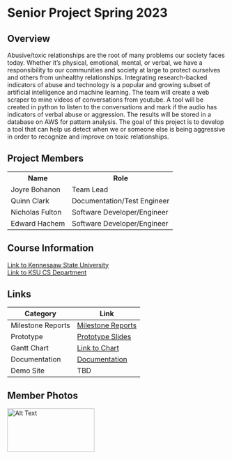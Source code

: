 # Senior Project Spring 2023
## Overview
<body>
  Abusive/toxic relationships are the root of many problems our society faces today. Whether it’s physical, emotional, mental, or verbal, we have a responsibility to our communities and society at large to protect ourselves and others from unhealthy relationships. Integrating research-backed indicators of abuse and technology is a popular and growing subset of artificial intelligence and machine learning. The team will create a web scraper to mine videos of conversations from youtube. A tool will be created in python to listen to the conversations and mark if the audio has indicators of verbal abuse or aggression. The results will be stored in a database on AWS for pattern analysis.
The goal of this project is to develop a tool that can help us detect when we or someone else is being aggressive in order to recognize and improve on toxic relationships.
</body>

## Project Members

<table>
  <tr>
    <th>Name</th>
    <th>Role</th>
  </tr>
  <tr>
    <td>Joyre Bohanon</td>
    <td>Team Lead</td>
  </tr>
  <tr>
    <td>Quinn Clark</td>
    <td>Documentation/Test Engineer</td>
  </tr>
  <tr>
    <td>Nicholas Fulton</td>
    <td>Software Developer/Engineer</td>
  </tr>
  <tr>
    <td>Edward Hachem</td>
    <td>Software Developer/Engineer</td>
  </tr>
</table>

## Course Information
<a href="https://www.kennesaw.edu/">Link to Kennesaaw State University</a> <br>
<a href="https://ccse.kennesaw.edu/cs/index.php">Link to KSU CS Department</a> <br>

## Links

Category | Link
-------- | ----
Milestone Reports | <a href="https://docs.google.com/document/d/1QgM_If5CH45ovhx3BVx7RKLc0QPgc4zamQHZh5Pw8Gs/edit?usp=sharing">Milestone Reports</a> 
Prototype | <a href="https://onedrive.live.com/view.aspx?resid=E2A1EA8B73197058!15069&ithint=file%2cpptx&authkey=!AJ7EVjwRgSj1Uro">Prototype Slides</a>
Gantt Chart | <a href="https://1drv.ms/x/s!AlhwGXOL6qHi1gSlkU5iC70rxprG?e=mcYmU6">Link to Chart</a>
Documentation | <a href="https://docs.google.com/document/d/1JW1Fetu6WcCkdaxrH1PxtGGMFRXtMhi-_IK0uG-8sWE/edit?usp=sharing">Documentation</a>
Demo Site | TBD

## Member Photos
<img src="[image_url](https://github.com/EdwardHachem/Senior-Project/blob/060ff2135c45c3ca0083b69bd7cca031b04e7a99/EdwardHeadshot.png)" alt="Alt Text" width="200" height="100">


